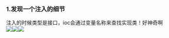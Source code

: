 ### 1.发现一个注入的细节
注入的时候类型是接口，ioc会通过变量名称来查找实现类！好神奇啊<br />![](https://cdn.nlark.com/yuque/0/2022/png/2923644/1659537045467-eb9ba92e-4ae6-4b0b-81e9-af78c0451bf7.png#averageHue=%232c2b2b&id=IELlZ&originHeight=472&originWidth=1236&originalType=binary&ratio=1&rotation=0&showTitle=false&status=done&style=none&title=)![](https://cdn.nlark.com/yuque/0/2022/png/2923644/1659537045542-d79008ef-48c4-447c-9852-0ef070fe2428.png#averageHue=%232e2d2c&id=dhapD&originHeight=351&originWidth=971&originalType=binary&ratio=1&rotation=0&showTitle=false&status=done&style=none&title=)![](https://cdn.nlark.com/yuque/0/2022/png/2923644/1659537045614-5144889e-808d-4693-bb93-f9af392667f9.png#averageHue=%232e2d2c&id=jC371&originHeight=282&originWidth=819&originalType=binary&ratio=1&rotation=0&showTitle=false&status=done&style=none&title=)
